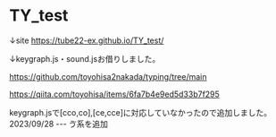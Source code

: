 # TY_test

↓site
https://tube22-ex.github.io/TY_test/

↓keygraph.js・sound.jsお借りしました。

https://github.com/toyohisa2nakada/typing/tree/main

https://qiita.com/toyohisa/items/6fa7b4e9ed5d33b7f295

keygraph.jsで[cco,co],[ce,cce]に対応していなかったので追加しました。
2023/09/28 --- ゔ系を追加
